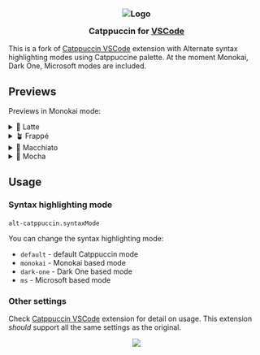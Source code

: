 
<h3 align="center">
	<img src="https://raw.githubusercontent.com/catppuccin/catppuccin/main/assets/logos/exports/1544x1544_circle.png" width="100" alt="Logo"/><br/>
	<img src="https://raw.githubusercontent.com/catppuccin/catppuccin/main/assets/misc/transparent.png" height="30" width="0px"/>
	Catppuccin  for <a href="https://code.visualstudio.com">VSCode</a>
	<img src="https://raw.githubusercontent.com/catppuccin/catppuccin/main/assets/misc/transparent.png" height="30" width="0px"/>
</h3>

This is a fork of [Catppuccin VSCode](https://marketplace.visualstudio.com/items?itemName=Catppuccin.catppuccin-vsc) extension with Alternate syntax highlighting modes using Catppuccine palette. At the moment Monokai, Dark One, Microsoft modes are included.

## Previews
Previews in Monokai mode:
<details>
<summary>🌻 Latte</summary>
<img src="https://github.com/Dooez/alt-catppuccin-vscode/raw/HEAD/assets/latte.webp"/>
</details>
<details>
<summary>🪴 Frappé</summary>
<img src="https://github.com/Dooez/alt-catppuccin-vscode/raw/HEAD/assets/frappe.webp"/>
</details>
<details>
<summary>🌺 Macchiato</summary>
<img src="https://github.com/Dooez/alt-catppuccin-vscode/raw/HEAD/assets/macchiato.webp"/>
</details>
<details>
<summary>🌿 Mocha</summary>
<img src="https://github.com/Dooez/alt-catppuccin-vscode/raw/HEAD/assets/mocha.webp"/>
</details>

## Usage

### Syntax highlighting mode

`alt-catppuccin.syntaxMode`

You can change the syntax highlighting mode:

- `default` - default Catppuccin mode
- `monokai` - Monokai based mode
- `dark-one` - Dark One based mode
- `ms` - Microsoft based mode

### Other settings

Check [Catppuccin VSCode](https://marketplace.visualstudio.com/items?itemName=Catppuccin.catppuccin-vsc) extension for detail on usage. This extension *should* support all the same settings as the original.

<p align="center"><a href="https://github.com/Dooez/alt-catppuccin-vscode/blob/main/LICENSE"><img src="https://img.shields.io/static/v1.svg?style=for-the-badge&label=License&message=MIT&logoColor=d9e0ee&colorA=363a4f&colorB=b7bdf8"/></a></p>
